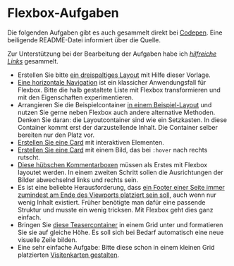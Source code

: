 # Flexbox-Aufgaben

Die folgenden Aufgaben gibt es auch gesammelt direkt bei [Codepen](https://codepen.io/jensgro/full/wbqVEB). Eine beiligende README-Datei informiert über die Quelle.

Zur Unterstützung bei der Bearbeitung der Aufgaben habe ich *[hilfreiche Links](hilfreiche-links.md)* gesammelt. 


- Erstellen Sie bitte [ein dreispaltiges Layout](todo-dreispaltiges-flexbox-layout) mit Hilfe dieser Vorlage.
- [Eine horizontale Navigation](todo-hauptnavigation-mit-flexbox) ist ein klassicher Anwendungsfall für Flexbox. Bitte die halb gestaltete Liste mit Flexbox transformieren und mit den Eigenschaften experimentieren.
- Arrangieren Sie die Beispielcontainer [in einem Beispiel-Layout](ein-einfaches-grid-bauen) und nutzen Sie gerne neben Flexbox auch andere alternative Methoden. Denken Sie daran: die Layoutcontainer sind wie ein Setzkasten. In diese Container kommt erst der darzustellende Inhalt. Die Container selber bereiten nur den Platz vor.
- [Erstellen Sie eine Card](cards-1)  mit interaktiven Elementen.
- [Erstellen Sie eine Card](cards-2)  mit einem Bild, das bei `:hover` nach rechts rutscht.
- [Diese hübschen Kommentarboxen](todo-kommentare-mit-wechselnden-richtungen) müssen als Erstes mit Flexbox layoutet werden. In einem zweiten Schritt sollen die Ausrichtungen der Bilder abwechselnd links und rechts sein.
- Es ist eine beliebte Herausforderung, dass [ein Footer einer Seite immer zumindest am Ende des Viewports platziert sein soll](todo-sticky-footer-mit-flexbox), auch wenn nur wenig Inhalt existiert. Früher benötigte man dafür eine passende Struktur und musste ein wenig tricksen. Mit Flexbox geht dies ganz einfach.
- Bringen Sie [diese Teasercontainer](todo-teaser-mit-gleicher-hoehe) in einem Grid unter und formatieren Sie sie auf gleiche Höhe. Es soll sich bei Bedarf automatisch eine neue visuelle Zeile bilden.
- Eine sehr einfache Aufgabe: Bitte diese schon in einem kleinen Grid platzierten [Visitenkarten gestalten](todo-visitenkarten).
